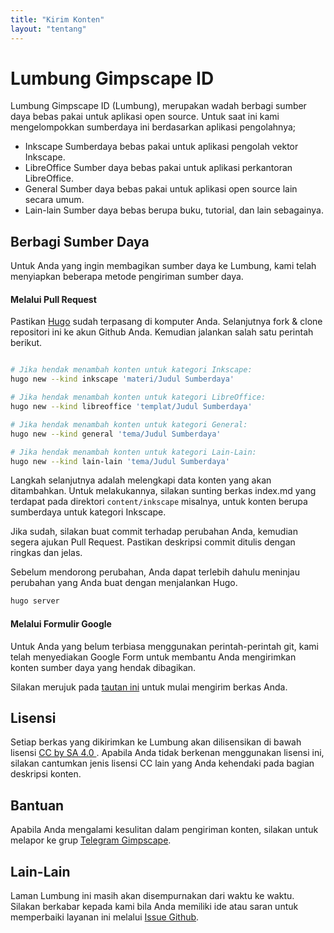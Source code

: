 ```yaml
---
title: "Kirim Konten"
layout: "tentang"
---
```


# Lumbung Gimpscape ID

Lumbung Gimpscape ID (Lumbung), merupakan wadah berbagi sumber daya bebas pakai untuk aplikasi open source. Untuk saat ini kami mengelompokkan sumberdaya ini berdasarkan aplikasi pengolahnya;

- Inkscape
  Sumberdaya bebas pakai untuk aplikasi pengolah vektor Inkscape.
- LibreOffice
  Sumber daya bebas pakai untuk aplikasi perkantoran LibreOffice.
- General
  Sumber daya bebas pakai untuk aplikasi open source lain secara umum.
- Lain-lain
  Sumber daya bebas berupa buku, tutorial, dan lain sebagainya.

## Berbagi Sumber Daya

Untuk Anda yang ingin membagikan sumber daya ke Lumbung, kami telah menyiapkan beberapa metode pengiriman sumber daya.

#### Melalui Pull Request  

Pastikan [Hugo](https://gohugo.io) sudah terpasang di komputer Anda. Selanjutnya fork & clone repositori ini ke akun Github Anda. Kemudian jalankan salah satu perintah berikut.

```bash

# Jika hendak menambah konten untuk kategori Inkscape:
hugo new --kind inkscape 'materi/Judul Sumberdaya'

# Jika hendak menambah konten untuk kategori LibreOffice:
hugo new --kind libreoffice 'templat/Judul Sumberdaya'

# Jika hendak menambah konten untuk kategori General:
hugo new --kind general 'tema/Judul Sumberdaya'

# Jika hendak menambah konten untuk kategori Lain-Lain:
hugo new --kind lain-lain 'tema/Judul Sumberdaya'

```

Langkah selanjutnya adalah melengkapi data konten yang akan ditambahkan. Untuk melakukannya, silakan sunting berkas index.md yang terdapat pada direktori `content/inkscape` misalnya, untuk konten berupa sumberdaya untuk kategori Inkscape.

Jika sudah, silakan buat commit terhadap perubahan Anda, kemudian segera ajukan Pull Request. Pastikan deskripsi commit ditulis dengan ringkas dan jelas. 

Sebelum mendorong perubahan, Anda dapat terlebih dahulu meninjau perubahan yang Anda buat dengan menjalankan Hugo.

```bash
hugo server
```

#### Melalui Formulir Google  

Untuk Anda yang belum terbiasa menggunakan perintah-perintah git, kami telah menyediakan Google Form untuk membantu Anda mengirimkan konten sumber daya yang hendak dibagikan.

Silakan merujuk pada [tautan ini](https://forms.gle/iDNQw9US1yTWfq8U6) untuk mulai mengirim berkas Anda.

## Lisensi
Setiap berkas yang dikirimkan ke Lumbung akan dilisensikan di bawah lisensi [CC by SA 4.0 ](https://creativecommons.org/licenses/by-sa/4.0/deed.id). Apabila Anda tidak berkenan menggunakan lisensi ini, silakan cantumkan jenis lisensi CC lain yang Anda kehendaki pada bagian deskripsi konten.

## Bantuan
Apabila Anda mengalami kesulitan dalam pengiriman konten, silakan untuk melapor ke grup [Telegram Gimpscape](https://t.me/gimpscape).

## Lain-Lain
Laman Lumbung ini masih akan disempurnakan dari waktu ke waktu. Silakan berkabar kepada kami bila Anda memiliki ide atau saran untuk memperbaiki layanan ini melalui [Issue Github](https://github.com/gimpscape/lumbung/issues).
